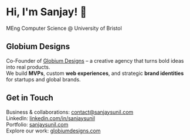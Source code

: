 # Hi, I'm Sanjay! 👋  
MEng Computer Science @ University of Bristol

## Globium Designs  
Co-Founder of [Globium Designs](https://globiumdesigns.com) – a creative agency that turns bold ideas into real products.  
We build **MVPs**, custom **web experiences**, and strategic **brand identities** for startups and global brands.

## Get in Touch  
Business & collaborations: [contact@sanjaysunil.com](mailto:contact@sanjaysunil.com)  
LinkedIn: [linkedin.com/in/sanjaysunil](https://linkedin.com/in/sanjaysunil)  
Portfolio: [sanjaysunil.com](https://sanjaysunil.com)  
Explore our work: [globiumdesigns.com](https://globiumdesigns.com)
